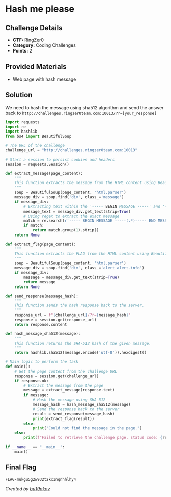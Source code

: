 # Hash me please

## Challenge Details 

- **CTF:** RingZer0
- **Category:** Coding Challenges
- **Points:** 2

## Provided Materials

- Web page with hash message


## Solution

We need to hash the message using sha512 algorithm and send the answer back to `http://challenges.ringzer0team.com:10013/?r=[your_response]`

```python
import requests
import re
import hashlib
from bs4 import BeautifulSoup

# The URL of the challenge
challenge_url = "http://challenges.ringzer0team.com:10013"

# Start a session to persist cookies and headers
session = requests.Session()

def extract_message(page_content):
    """
    This function extracts the message from the HTML content using BeautifulSoup.
    """
    soup = BeautifulSoup(page_content, 'html.parser')
    message_div = soup.find('div', class_='message')
    if message_div:
        # Extracting text within the '----- BEGIN MESSAGE -----' and '----- END MESSAGE -----'
        message_text = message_div.get_text(strip=True)
        # Using regex to extract the exact message
        match = re.search(r'----- BEGIN MESSAGE -----(.*)----- END MESSAGE -----', message_text, re.DOTALL)
        if match:
            return match.group(1).strip()
    return None

def extract_flag(page_content):
    """
    This function extracts the FLAG from the HTML content using BeautifulSoup.
    """
    soup = BeautifulSoup(page_content, 'html.parser')
    message_div = soup.find('div', class_='alert alert-info')
    if message_div:
        message = message_div.get_text(strip=True)
        return message
    return None

def send_response(message_hash):
    """
    This function sends the hash response back to the server.
    """
    response_url = f"{challenge_url}/?r={message_hash}"
    response = session.get(response_url)
    return response.content

def hash_message_sha512(message):
    """
    This function returns the SHA-512 hash of the given message.
    """
    return hashlib.sha512(message.encode('utf-8')).hexdigest()

# Main logic to perform the task
def main():
    # Get the page content from the challenge URL
    response = session.get(challenge_url)
    if response.ok:
        # Extract the message from the page
        message = extract_message(response.text)
        if message:
            # Hash the message using SHA-512
            message_hash = hash_message_sha512(message)
            # Send the response back to the server
            result = send_response(message_hash)
            print(extract_flag(result))
        else:
            print("Could not find the message in the page.")
    else:
        print(f"Failed to retrieve the challenge page, status code: {response.status_code}")

if __name__ == "__main__":
    main()
```

## Final Flag

`FLAG-mukgu5g2w932t2kx1nqnhhlhy4`

*Created by [bu19akov](https://github.com/bu19akov)*

### 